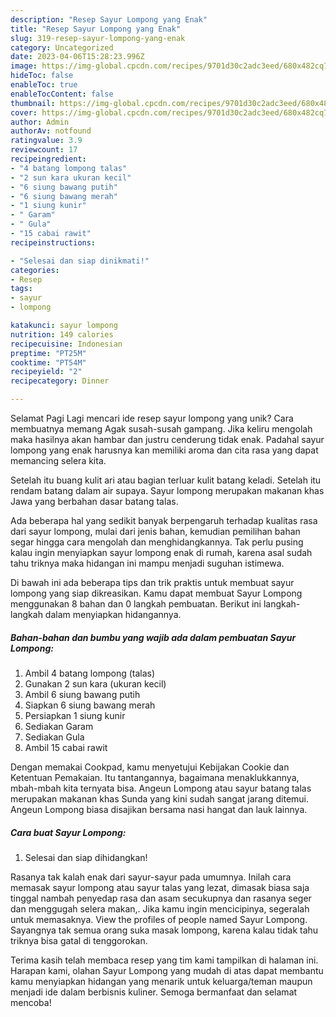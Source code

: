 ```yaml
---
description: "Resep Sayur Lompong yang Enak"
title: "Resep Sayur Lompong yang Enak"
slug: 319-resep-sayur-lompong-yang-enak
category: Uncategorized
date: 2023-04-06T15:28:23.996Z
image: https://img-global.cpcdn.com/recipes/9701d30c2adc3eed/680x482cq70/sayur-lompong-foto-resep-utama.jpg
hideToc: false
enableToc: true
enableTocContent: false
thumbnail: https://img-global.cpcdn.com/recipes/9701d30c2adc3eed/680x482cq70/sayur-lompong-foto-resep-utama.jpg
cover: https://img-global.cpcdn.com/recipes/9701d30c2adc3eed/680x482cq70/sayur-lompong-foto-resep-utama.jpg
author: Admin
authorAv: notfound
ratingvalue: 3.9
reviewcount: 17
recipeingredient:
- "4 batang lompong talas"
- "2 sun kara ukuran kecil"
- "6 siung bawang putih"
- "6 siung bawang merah"
- "1 siung kunir"
- " Garam"
- " Gula"
- "15 cabai rawit"
recipeinstructions:

- "Selesai dan siap dinikmati!"
categories:
- Resep
tags:
- sayur
- lompong

katakunci: sayur lompong 
nutrition: 149 calories
recipecuisine: Indonesian
preptime: "PT25M"
cooktime: "PT54M"
recipeyield: "2"
recipecategory: Dinner

---
```



Selamat Pagi Lagi mencari ide resep sayur lompong yang unik? Cara membuatnya memang Agak susah-susah gampang. Jika keliru mengolah maka hasilnya akan hambar dan justru cenderung tidak enak. Padahal sayur lompong yang enak harusnya kan memiliki aroma dan cita rasa yang dapat memancing selera kita.


Setelah itu buang kulit ari atau bagian terluar kulit batang keladi. Setelah itu rendam batang dalam air supaya. Sayur lompong merupakan makanan khas Jawa yang berbahan dasar batang talas.

Ada beberapa hal yang sedikit banyak berpengaruh terhadap kualitas rasa dari sayur lompong, mulai dari jenis bahan, kemudian pemilihan bahan segar hingga cara mengolah dan menghidangkannya. Tak perlu pusing kalau ingin menyiapkan sayur lompong enak di rumah, karena asal sudah tahu triknya maka hidangan ini mampu menjadi suguhan istimewa.


Di bawah ini ada beberapa tips dan trik praktis untuk membuat sayur lompong yang siap dikreasikan. Kamu dapat membuat Sayur Lompong menggunakan 8 bahan dan 0 langkah pembuatan. Berikut ini langkah-langkah dalam menyiapkan hidangannya.

<!--inarticleads1-->

##### Bahan-bahan dan bumbu yang wajib ada dalam pembuatan Sayur Lompong:

1. Ambil 4 batang lompong (talas)
1. Gunakan 2 sun kara (ukuran kecil)
1. Ambil 6 siung bawang putih
1. Siapkan 6 siung bawang merah
1. Persiapkan 1 siung kunir
1. Sediakan  Garam
1. Sediakan  Gula
1. Ambil 15 cabai rawit


Dengan memakai Cookpad, kamu menyetujui Kebijakan Cookie dan Ketentuan Pemakaian. Itu tantangannya, bagaimana menaklukkannya, mbah-mbah kita ternyata bisa. Angeun Lompong atau sayur batang talas merupakan makanan khas Sunda yang kini sudah sangat jarang ditemui. Angeun Lompong biasa disajikan bersama nasi hangat dan lauk lainnya. 

<!--inarticleads2-->

##### Cara buat Sayur Lompong:


1. Selesai dan siap dihidangkan!

Rasanya tak kalah enak dari sayur-sayur pada umumnya. Inilah cara memasak sayur lompong atau sayur talas yang lezat, dimasak biasa saja tinggal nambah penyedap rasa dan asam secukupnya dan rasanya seger dan menggugah selera makan,. Jika kamu ingin mencicipinya, segeralah untuk memasaknya. View the profiles of people named Sayur Lompong. Sayangnya tak semua orang suka masak lompong, karena kalau tidak tahu triknya bisa gatal di tenggorokan. 

Terima kasih telah membaca resep yang tim kami tampilkan di halaman ini. Harapan kami, olahan Sayur Lompong yang mudah di atas dapat membantu kamu menyiapkan hidangan yang menarik untuk keluarga/teman maupun menjadi ide dalam berbisnis kuliner. Semoga bermanfaat dan selamat mencoba!
